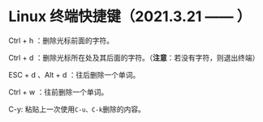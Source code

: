 # Linux 终端快捷键（2021.3.21 —— ）

Ctrl + h ：删除光标前面的字符。

Ctrl + d ：删除光标所在处及其后面的字符。（**注意**：若没有字符，则退出终端）

ESC + d 、Alt + d ：往后删除一个单词。

Ctrl + w ：往前删除一个单词。

C-y: 粘贴上一次使用`C-u、C-k`删除的内容。